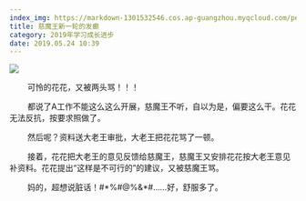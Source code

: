 ```yaml
---
index_img: https://markdown-1301532546.cos.ap-guangzhou.myqcloud.com/peipei_blog/20210921145631.jpeg
title: 慈魔王新一轮的发癫
category: 2019年学习成长进步
date: 2019.05.24 10:39
---
```


![](https://markdown-1301532546.cos.ap-guangzhou.myqcloud.com/peipei_blog/20210921145631.jpeg)  



        可怜的花花，又被两头骂！！！

        都说了A工作不能这么这么开展，慈魔王不听，自以为是，偏要这么干。花花无法反抗，按要求照做了。  

        然后呢？资料送大老王审批，大老王把花花骂了一顿。  

        接着，花花把大老王的意见反馈给慈魔王，慈魔王又安排花花按大老王意见补资料。花花提出“这样是不可行的”的建议，又被慈魔王骂。  

        妈的，超想说脏话！#\*\%#\@\%\&\*#……好，舒服多了。